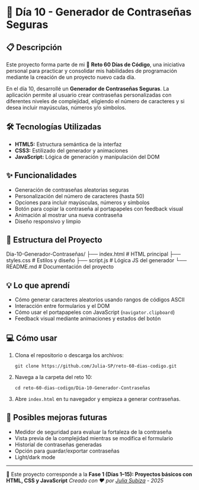 # 🔐 Día 10 - Generador de Contraseñas Seguras

## 📋 Descripción

Este proyecto forma parte de mi 🚀 **Reto 60 Días de Código**, una iniciativa personal para practicar y consolidar mis habilidades de programación mediante la creación de un proyecto nuevo cada día.

En el día 10, desarrollé un **Generador de Contraseñas Seguras**. La aplicación permite al usuario crear contraseñas personalizadas con diferentes niveles de complejidad, eligiendo el número de caracteres y si desea incluir mayúsculas, números y/o símbolos.

## 🛠️ Tecnologías Utilizadas

- **HTML5:** Estructura semántica de la interfaz
- **CSS3:** Estilizado del generador y animaciones
- **JavaScript:** Lógica de generación y manipulación del DOM

## ✨ Funcionalidades

- Generación de contraseñas aleatorias seguras
- Personalización del número de caracteres (hasta 50)
- Opciones para incluir mayúsculas, números y símbolos
- Botón para copiar la contraseña al portapapeles con feedback visual
- Animación al mostrar una nueva contraseña
- Diseño responsivo y limpio

## 📁 Estructura del Proyecto

Dia-10-Generador-Contraseñas/
├── index.html # HTML principal
├── styles.css # Estilos y diseño
├── script.js # Lógica JS del generador
└── README.md # Documentación del proyecto


## 💡 Lo que aprendí

- Cómo generar caracteres aleatorios usando rangos de códigos ASCII
- Interacción entre formularios y el DOM
- Cómo usar el portapapeles con JavaScript (`navigator.clipboard`)
- Feedback visual mediante animaciones y estados del botón

## 💻 Cómo usar

1. Clona el repositorio o descarga los archivos:
    ```
    git clone https://github.com/Julia-SP/reto-60-dias-codigo.git
    ```
2. Navega a la carpeta del reto 10:
    ```
    cd reto-60-dias-codigo/Dia-10-Generador-Contraseñas
    ```
3. Abre `index.html` en tu navegador y empieza a generar contraseñas.

## 🔄 Posibles mejoras futuras

- Medidor de seguridad para evaluar la fortaleza de la contraseña
- Vista previa de la complejidad mientras se modifica el formulario
- Historial de contraseñas generadas
- Opción para guardar/exportar contraseñas
- Light/dark mode

---

📅 Este proyecto corresponde a la **Fase 1 (Días 1–15): Proyectos básicos con HTML, CSS y JavaScript**
_Creado con ❤️ por [Julia Subiza](https://github.com/Julia-SP) - 2025_